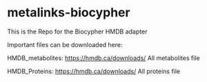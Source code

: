 # metalinks-biocypher

This is the Repo for the Biocypher HMDB adapter

Important files can be downloaded here:

HMDB_metabolites: https://hmdb.ca/downloads/ All metabolites file

HMDB_Proteins: https://hmdb.ca/downloads/ All proteins file
